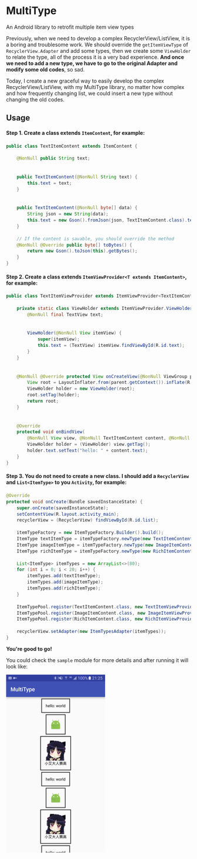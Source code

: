 # MultiType
An Android library to retrofit multiple item view types

Previously, when we need to develop a complex RecyclerView/ListView, it is a boring and troublesome work. 
We should override the `getItemViewType` of `RecyclerView.Adapter` and add some types, 
then we create some `ViewHolder` to relate the type, all of the process it is a very bad experience.
**And once we need to add a new type, we have to go to the original Adapter and modify some old codes**, so sad. 

Today, I create a new graceful way to easily develop the complex RecyclerView/ListView, with my MultiType library, 
no matter how complex and how frequently changing list, we could insert a new type without changing the old codes.

## Usage

#### Step 1. Create a class extends `ItemContent`, for example:

```java
public class TextItemContent extends ItemContent {

    @NonNull public String text;


    public TextItemContent(@NonNull String text) {
        this.text = text;
    }


    public TextItemContent(@NonNull byte[] data) {
        String json = new String(data);
        this.text = new Gson().fromJson(json, TextItemContent.class).text;
    }

    // If the content is savable, you should override the method
    @NonNull @Override public byte[] toBytes() {
        return new Gson().toJson(this).getBytes();
    }
}
```

#### Step 2. Create a class extends `ItemViewProvider<T extends ItemContent>`, for example: 

```java
public class TextItemViewProvider extends ItemViewProvider<TextItemContent> {

    private static class ViewHolder extends ItemViewProvider.ViewHolder {
        @NonNull final TextView text;


        ViewHolder(@NonNull View itemView) {
            super(itemView);
            this.text = (TextView) itemView.findViewById(R.id.text);
        }
    }


    @NonNull @Override protected View onCreateView(@NonNull ViewGroup parent) {
        View root = LayoutInflater.from(parent.getContext()).inflate(R.layout.item_text, parent, false);
        ViewHolder holder = new ViewHolder(root);
        root.setTag(holder);
        return root;
    }


    @Override
    protected void onBindView(
        @NonNull View view, @NonNull TextItemContent content, @NonNull ItemType itemType) {
        ViewHolder holder = (ViewHolder) view.getTag();
        holder.text.setText("hello: " + content.text);
    }
}
```

#### Step 3. You do not need to create a new class. I should add a `RecyclerView` and `List<ItemType>` to you `Activity`, for example: 

```java
@Override
protected void onCreate(Bundle savedInstanceState) {
    super.onCreate(savedInstanceState);
    setContentView(R.layout.activity_main);
    recyclerView = (RecyclerView) findViewById(R.id.list);
    
    itemTypeFactory = new ItemTypeFactory.Builder().build();
    ItemType textItemType = itemTypeFactory.newType(new TextItemContent("world"));
    ItemType imageItemType = itemTypeFactory.newType(new ImageItemContent(R.mipmap.ic_launcher));
    ItemType richItemType = itemTypeFactory.newType(new RichItemContent("小艾大人赛高", R.mipmap.avatar));
    
    List<ItemType> itemTypes = new ArrayList<>(80);
    for (int i = 0; i < 20; i++) {
        itemTypes.add(textItemType);
        itemTypes.add(imageItemType);
        itemTypes.add(richItemType);
    }

    ItemTypePool.register(TextItemContent.class, new TextItemViewProvider());
    ItemTypePool.register(ImageItemContent.class, new ImageItemViewProvider());
    ItemTypePool.register(RichItemContent.class, new RichItemViewProvider());

    recyclerView.setAdapter(new ItemTypesAdapter(itemTypes));
}
```

**You're good to go!** 

You could check the `sample` module for more details and after running it will look like: 

<img src="art/screenshot.png" width=270 height=486/>




